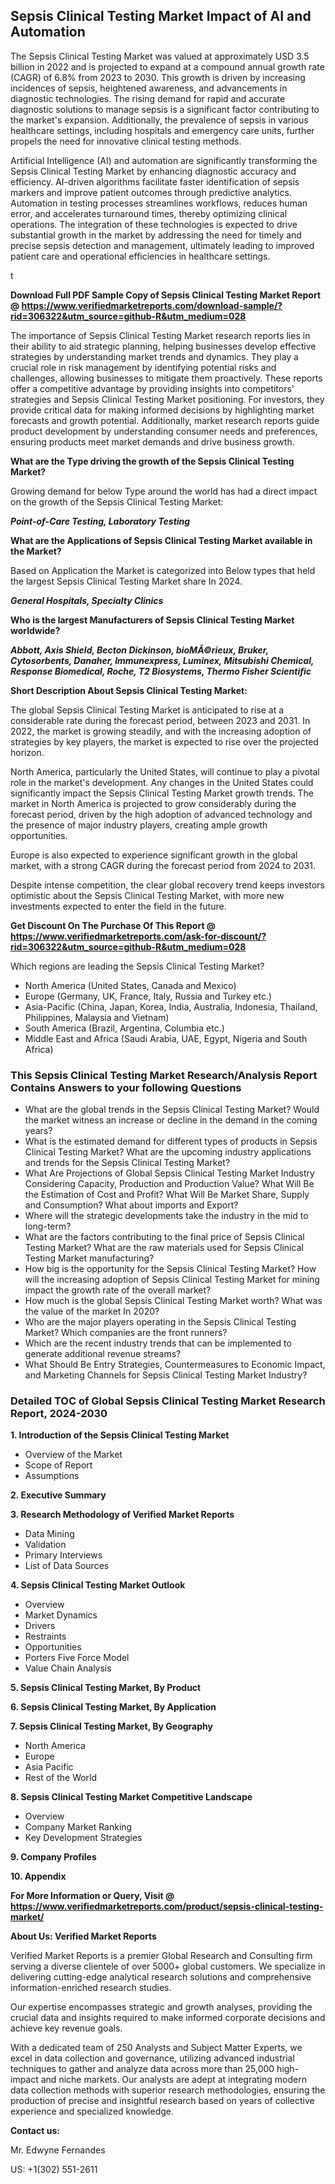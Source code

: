 <h2>Sepsis Clinical Testing Market Impact of AI and Automation</h2><p>The Sepsis Clinical Testing Market was valued at approximately USD 3.5 billion in 2022 and is projected to expand at a compound annual growth rate (CAGR) of 6.8% from 2023 to 2030. This growth is driven by increasing incidences of sepsis, heightened awareness, and advancements in diagnostic technologies. The rising demand for rapid and accurate diagnostic solutions to manage sepsis is a significant factor contributing to the market's expansion. Additionally, the prevalence of sepsis in various healthcare settings, including hospitals and emergency care units, further propels the need for innovative clinical testing methods.</p><p>Artificial Intelligence (AI) and automation are significantly transforming the Sepsis Clinical Testing Market by enhancing diagnostic accuracy and efficiency. AI-driven algorithms facilitate faster identification of sepsis markers and improve patient outcomes through predictive analytics. Automation in testing processes streamlines workflows, reduces human error, and accelerates turnaround times, thereby optimizing clinical operations. The integration of these technologies is expected to drive substantial growth in the market by addressing the need for timely and precise sepsis detection and management, ultimately leading to improved patient care and operational efficiencies in healthcare settings.</p>t</p><p id="" class=""><strong>Download Full PDF Sample Copy of Sepsis Clinical Testing Market Report @ <a href="https://www.verifiedmarketreports.com/download-sample/?rid=306322&utm_source=github-R&utm_medium=028" target="_blank">https://www.verifiedmarketreports.com/download-sample/?rid=306322&utm_source=github-R&utm_medium=028</a></strong></p><p>The importance of&nbsp;Sepsis Clinical Testing Market research reports lies in their ability to aid strategic planning, helping businesses develop effective strategies by understanding market trends and dynamics. They play a crucial role in risk management by identifying potential risks and challenges, allowing businesses to mitigate them proactively. These reports offer a competitive advantage by providing insights into competitors' strategies and Sepsis Clinical Testing Market positioning. For investors, they provide critical data for making informed decisions by highlighting market forecasts and growth potential. Additionally, market research reports guide product development by understanding consumer needs and preferences, ensuring products meet market demands and drive business growth.</p><p><strong>What are the&nbsp;Type driving the growth of the Sepsis Clinical Testing Market?</strong></p><p id="" class="">Growing demand for below Type around the world has had a direct impact on the growth of the Sepsis Clinical Testing Market:</p><em><strong>Point-of-Care Testing, Laboratory Testing</strong></em></p><strong>What are the&nbsp;Applications&nbsp;of Sepsis Clinical Testing Market available in the Market?</strong></p><p id="" class="">Based on Application the Market is categorized into Below types that held the largest Sepsis Clinical Testing Market share In 2024.</p><em><strong>General Hospitals, Specialty Clinics</strong></em></p><strong>Who is the largest Manufacturers of Sepsis Clinical Testing Market worldwide?</strong></p><p><em><strong>Abbott, Axis Shield, Becton Dickinson, bioMÃ©rieux, Bruker, Cytosorbents, Danaher, Immunexpress, Luminex, Mitsubishi Chemical, Response Biomedical, Roche, T2 Biosystems, Thermo Fisher Scientific</strong></em></p><p id="" class=""><strong>Short Description About Sepsis Clinical Testing Market:</strong></p><p>The global Sepsis Clinical Testing Market is anticipated to rise at a considerable rate during the forecast period, between 2023 and 2031. In 2022, the market is growing steadily, and with the increasing adoption of strategies by key players, the market is expected to rise over the projected horizon.</p><p>North America, particularly the United States, will continue to play a pivotal role in the market's development. Any changes in the United States could significantly impact the Sepsis Clinical Testing Market growth trends. The market in North America is projected to grow considerably during the forecast period, driven by the high adoption of advanced technology and the presence of major industry players, creating ample growth opportunities.</p><p>Europe is also expected to experience significant growth in the global market, with a strong CAGR during the forecast period from 2024 to 2031.</p><p>Despite intense competition, the clear global recovery trend keeps investors optimistic about the Sepsis Clinical Testing Market, with more new investments expected to enter the field in the future.</p><p id="" class=""><strong>Get Discount On The Purchase Of This Report @ <a href="https://www.verifiedmarketreports.com/ask-for-discount/?rid=306322&utm_source=github-R&utm_medium=028" target="_blank">https://www.verifiedmarketreports.com/ask-for-discount/?rid=306322&utm_source=github-R&utm_medium=028</a></strong></p>Which regions are leading the Sepsis Clinical Testing Market?</p><ul><li>North America (United States, Canada and Mexico)</li><li>Europe (Germany, UK, France, Italy, Russia and Turkey etc.)</li><li>Asia-Pacific (China, Japan, Korea, India, Australia, Indonesia, Thailand, Philippines, Malaysia and Vietnam)</li><li>South America (Brazil, Argentina, Columbia etc.)</li><li>Middle East and Africa (Saudi Arabia, UAE, Egypt, Nigeria and South Africa)</li></ul><h3 id="" class="">This Sepsis Clinical Testing Market Research/Analysis Report Contains Answers to your following Questions</h3><ul><li>What are the global trends in the Sepsis Clinical Testing Market? Would the market witness an increase or decline in the demand in the coming years?</li><li>What is the estimated demand for different types of products in Sepsis Clinical Testing Market? What are the upcoming industry applications and trends for the Sepsis Clinical Testing Market?</li><li>What Are Projections of Global Sepsis Clinical Testing Market Industry Considering Capacity, Production and Production Value? What Will Be the Estimation of Cost and Profit? What Will Be Market Share, Supply and Consumption? What about imports and Export?</li><li>Where will the strategic developments take the industry in the mid to long-term?</li><li>What are the factors contributing to the final price of Sepsis Clinical Testing Market? What are the raw materials used for Sepsis Clinical Testing Market manufacturing?</li><li>How big is the opportunity for the Sepsis Clinical Testing Market? How will the increasing adoption of Sepsis Clinical Testing Market for mining impact the growth rate of the overall market?</li><li>How much is the global Sepsis Clinical Testing Market worth? What was the value of the market In 2020?</li><li>Who are the major players operating in the Sepsis Clinical Testing Market? Which companies are the front runners?</li><li>Which are the recent industry trends that can be implemented to generate additional revenue streams?</li><li>What Should Be Entry Strategies, Countermeasures to Economic Impact, and Marketing Channels for Sepsis Clinical Testing Market Industry?</li></ul><h3 id="" class="">Detailed TOC of Global Sepsis Clinical Testing Market Research Report, 2024-2030</h3><p id="" class=""><strong>1. Introduction of the Sepsis Clinical Testing Market</strong></p><ul><li>Overview of the Market</li><li>Scope of Report</li><li>Assumptions</li></ul><p id="" class=""><strong>2. Executive Summary</strong></p><p id="" class=""><strong>3. Research Methodology of Verified Market Reports</strong></p><ul><li>Data Mining</li><li>Validation</li><li>Primary Interviews</li><li>List of Data Sources</li></ul><p id="" class=""><strong>4. Sepsis Clinical Testing Market Outlook</strong></p><ul><li>Overview</li><li>Market Dynamics</li><li>Drivers</li><li>Restraints</li><li>Opportunities</li><li>Porters Five Force Model</li><li>Value Chain Analysis</li></ul><p id="" class=""><strong>5. Sepsis Clinical Testing Market, By Product</strong></p><p id="" class=""><strong>6. Sepsis Clinical Testing Market, By Application</strong></p><p id="" class=""><strong>7. Sepsis Clinical Testing Market, By Geography</strong></p><ul><li>North America</li><li>Europe</li><li>Asia Pacific</li><li>Rest of the World</li></ul><p id="" class=""><strong>8. Sepsis Clinical Testing Market Competitive Landscape</strong></p><ul><li>Overview</li><li>Company Market Ranking</li><li>Key Development Strategies</li></ul><p id="" class=""><strong>9. Company Profiles</strong></p><p id="" class=""><strong>10. Appendix</strong></p><p id="" class=""><strong>For More Information or Query, Visit @ <a href="https://www.verifiedmarketreports.com/product/sepsis-clinical-testing-market/" target="_blank">https://www.verifiedmarketreports.com/product/sepsis-clinical-testing-market/</a></strong></p><p id="" class=""><strong>About Us: Verified Market Reports</strong></p><p id="" class="">Verified Market Reports is a premier Global Research and Consulting firm serving a diverse clientele of over 5000+ global customers. We specialize in delivering cutting-edge analytical research solutions and comprehensive information-enriched research studies.</p><p id="" class="">Our expertise encompasses strategic and growth analyses, providing the crucial data and insights required to make informed corporate decisions and achieve key revenue goals.</p><p id="" class="">With a dedicated team of 250 Analysts and Subject Matter Experts, we excel in data collection and governance, utilizing advanced industrial techniques to gather and analyze data across more than 25,000 high-impact and niche markets. Our analysts are adept at integrating modern data collection methods with superior research methodologies, ensuring the production of precise and insightful research based on years of collective experience and specialized knowledge.</p><p id="" class=""><strong>Contact us:</strong></p><p id="" class="">Mr. Edwyne Fernandes</p><p id="" class="">US: +1(302) 551-2611</p>